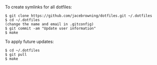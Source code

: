 To create symlinks for all dotfiles:

```
$ git clone https://github.com/jacebrowning/dotfiles.git ~/.dotfiles
$ cd ~/.dotfiles
(change the name and email in .gitconfig)
$ git commit -am "Update user information"
$ make 
```

To apply future updates:

```
$ cd ~/.dotfiles
$ git pull
$ make
```
